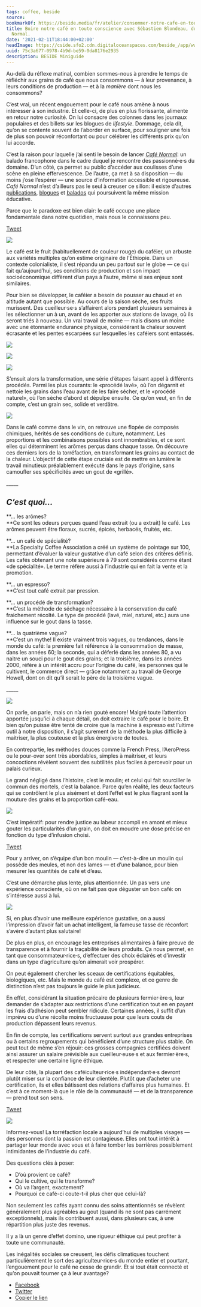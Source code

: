 ```yaml
---
tags: coffee, beside
source:
bookmarkOf: https://beside.media/fr/atelier/consommer-notre-cafe-en-toute-conscience/
title: Boire notre café en toute conscience avec Sébastien Blondeau, du balado Café
  Normal.
date: '2021-02-11T18:44:00+02:00'
headImage: https://cside.sfo2.cdn.digitaloceanspaces.com/beside_/app/www/2021/02/BESIDE_Atelier_Cafe_Fbthumbnail.jpg
uuid: 75c3a677-0978-4b9d-be59-0da8176e2935
description: BESIDE Miniguide
---
```


Au-delà du réflexe matinal, combien sommes-nous à prendre le temps de réfléchir aux grains de café que nous consommons — à leur provenance, à leurs conditions de production — et à la _manière_ dont nous les consommons?

C’est vrai, un récent engouement pour le café nous amène à nous intéresser à son industrie. Et celle-ci, de plus en plus florissante, alimente en retour notre curiosité. On lui consacre des colonnes dans les journaux populaires et des billets sur les blogues de _lifestyle_. Dommage, cela dit, qu’on se contente souvent de l’aborder en surface, pour souligner une fois de plus son pouvoir réconfortant ou pour célébrer les différents prix qu’on lui accorde.

C’est la raison pour laquelle j’ai senti le besoin de lancer [_Café Normal_](https://cafenormal.baladoquebec.ca/): un balado francophone dans le cadre duquel je rencontre des passionné·e·s du domaine. D’un côté, ça permet au public d’accéder aux coulisses d’une scène en pleine effervescence. De l’autre, ça met à sa disposition — du moins j’ose l’espérer — une source d’information accessible et rigoureuse. _Café Normal_ n’est d’ailleurs pas le seul à creuser ce sillon: il existe d’autres [publications](https://www.corsemag.com), [blogues](https://www.lefiltre.fr) et [balados](https://www.thecoffeepodcast.com) qui poursuivent la même mission éducative.

Parce que le paradoxe est bien clair: le café occupe une place fondamentale dans notre quotidien, mais nous le connaissons peu.

[Tweet](https://twitter.com/intent/tweet?text=Parce%20que%20le%20paradoxe%20est%20bien%20clair%3A%20le%20caf%C3%A9%20occupe%20une%20place%20fondamentale%20dans%20notre%20quotidien%2C%20mais%20nous%20le%20connaissons%20peu.%0A&url=https%3A%2F%2Fbeside.media%2Ffr%2Fatelier%2Fconsommer-notre-cafe-en-toute-conscience%2F&via=beside_media)

![](https://content.beside.media/beside_/app/www/2021/02/BESIDE_Atelier_Cafe_costa-rica-grains-seches-sur-lits.jpg)

Le café est le fruit (habituellement de couleur rouge) du caféier, un arbuste aux variétés multiples qu’on estime originaire de l’Éthiopie. Dans un contexte colonialiste, il s’est répandu un peu partout sur le globe — ce qui fait qu’aujourd’hui, ses conditions de production et son impact socioéconomique diffèrent d’un pays à l’autre, même si ses enjeux sont similaires.

Pour bien se développer, le caféier a besoin de pousser au chaud et en altitude autant que possible. Au cours de la saison sèche, ses fruits murissent. Des cueilleur·se·s s’affairent alors pendant plusieurs semaines à les sélectionner un à un, avant de les apporter aux stations de lavage, où ils seront triés à nouveau. Un vrai travail de moine — mais disons un moine avec une étonnante endurance physique, considérant la chaleur souvent écrasante et les pentes escarpées sur lesquelles les caféiers sont entassés.

![](https://content.beside.media/beside_/app/www/2021/02/BESIDE_Atelier_Cafe_costa-rica-recoltes-cooperative-720x480.jpg)

![](https://content.beside.media/beside_/app/www/2021/02/BESIDE_Atelier_Cafe_costa-rica-cueilleur-720x480.jpg)

![](https://content.beside.media/beside_/app/www/2021/02/BESIDE_Atelier_Cafe_costa-rica-recoltes-1-720x480.jpg)

S’ensuit alors la transformation, une série d’étapes faisant appel à différents procédés. Parmi les plus courants: le «procédé lavé», où l’on dégarnit et nettoie les grains dans l’eau avant de les faire sécher, et le «procédé naturel», où l’on sèche d’abord et dépulpe ensuite. Ce qu’on veut, en fin de compte, c’est un grain sec, solide et verdâtre. 

![](https://content.beside.media/beside_/app/www/2021/02/BESIDE_Atelier_Cafe_costa-rica-grains-seches-2-1024x683.jpg)

Dans le café comme dans le vin, on retrouve une flopée de composés chimiques, hérités de ses conditions de culture, notamment. Les proportions et les combinaisons possibles sont innombrables, et ce sont elles qui déterminent les arômes perçus dans chaque tasse. On découvre ces derniers lors de la torréfaction, en transformant les grains au contact de la chaleur. L’objectif de cette étape cruciale est de mettre en lumière le travail minutieux préalablement exécuté dans le pays d’origine, sans camoufler ses spécificités avec un gout de «grillé».

\_\_\_\_\_

_C’est quoi…_
-------------

**… les arômes?  
**Ce sont les odeurs perçues quand l’eau extrait (ou a extrait) le café. Les arômes peuvent être floraux, sucrés, épicés, herbacés, fruités, etc.

**… un café de spécialité?  
**La Specialty Coffee Association a créé un système de pointage sur 100, permettant d’évaluer la valeur gustative d’un café selon des critères définis. Les cafés obtenant une note supérieure à 79 sont considérés comme étant «de spécialité». Le terme réfère aussi à l’industrie qui en fait la vente et la promotion.

**… un espresso?  
**C’est tout café extrait par pression.

**… un procédé de transformation?  
**C’est la méthode de séchage nécessaire à la conservation du café fraichement récolté. Le type de procédé (lavé, miel, naturel, etc.) aura une influence sur le gout dans la tasse.

**… la quatrième vague?  
**C’est un mythe! Il existe vraiment trois vagues, ou tendances, dans le monde du café: la première fait référence à la consommation de masse, dans les années 60; la seconde, qui a déferlé dans les années 80, a vu naitre un souci pour le gout des grains; et la troisième, dans les années 2000, réfère à un intérêt accru pour l’origine du café, les personnes qui le cultivent, le commerce direct — grâce notamment au travail de George Howell, dont on dit qu’il serait le père de la troisième vague.

\_\_\_\_\_

![](https://content.beside.media/beside_/app/www/2021/02/BESIDE_Atelier_Cafe_infusion-degustation.jpg)

On parle, on parle, mais on n’a rien gouté encore! Malgré toute l’attention apportée jusqu’ici à chaque détail, on doit extraire le café pour le boire. Et bien qu’on puisse être tenté de croire que la machine à espresso est l’ultime outil à notre disposition, il s’agit surement de la méthode la plus difficile à maitriser, la plus couteuse et la plus énergivore de toutes.

En contrepartie, les méthodes douces comme la French Press, l’AeroPress ou le pour-over sont très abordables, simples à maitriser, et leurs concoctions révèlent souvent des subtilités plus faciles à percevoir pour un palais curieux.

Le grand négligé dans l’histoire, c’est le moulin; et celui qui fait sourciller le commun des mortels, c’est la balance. Parce qu’en réalité, les deux facteurs qui se contrôlent le plus aisément et dont l’effet est le plus flagrant sont la mouture des grains et la proportion café-eau.

![](https://content.beside.media/beside_/app/www/2021/02/BESIDE_Atelier_Cafe_infusion-moulage-1024x683.jpg)

C’est impératif: pour rendre justice au labeur accompli en amont et mieux gouter les particularités d’un grain, on doit en moudre une dose précise en fonction du type d’infusion choisi.

[Tweet](https://twitter.com/intent/tweet?text=C%E2%80%99est%20imp%C3%A9ratif%3A%20pour%20rendre%20justice%20au%20labeur%20accompli%20en%20amont%20et%20mieux%20gouter%20les%20particularit%C3%A9s%20d%E2%80%99un%20grain%2C%20on%20doit%20en%20moudre%20une%20dose%20pr%C3%A9cise%20en%20fonction%20du%20type%20d%E2%80%99infusion%20choisi.%0A&url=https%3A%2F%2Fbeside.media%2Ffr%2Fatelier%2Fconsommer-notre-cafe-en-toute-conscience%2F&via=beside_media)

Pour y arriver, on s’équipe d’un bon moulin — c’est-à-dire un moulin qui possède des meules, et non des lames — et d’une balance, pour bien mesurer les quantités de café et d’eau.

C’est une démarche plus lente, plus attentionnée. Un pas vers une expérience consciente, où on ne fait pas que déguster un bon café: on s’intéresse aussi à lui.

![](https://content.beside.media/beside_/app/www/2021/02/BESIDE_Atelier_Cafe_costa-rica-grains-seches-en-serre-2500.jpg)

Si, en plus d’avoir une meilleure expérience gustative, on a aussi l’impression d’avoir fait un achat intelligent, la fameuse tasse de réconfort s’avère d’autant plus salutaire!

De plus en plus, on encourage les entreprises alimentaires à faire preuve de transparence et à fournir la traçabilité de leurs produits. Ça nous permet, en tant que consommateur·rice·s, d’effectuer des choix éclairés et d’investir dans un type d’agriculture qu’on aimerait voir prospérer.

On peut également chercher les sceaux de certifications équitables, biologiques, etc. Mais le monde du café est complexe, et ce genre de distinction n’est pas toujours le guide le plus judicieux.

En effet, considérant la situation précaire de plusieurs fermier·ère·s, leur demander de s’adapter aux restrictions d’une certification tout en en payant les frais d’adhésion peut sembler ridicule. Certaines années, il suffit d’un imprévu ou d’une récolte moins fructueuse pour que leurs couts de production dépassent leurs revenus.

En fin de compte, les certifications servent surtout aux grandes entreprises ou à certains regroupements qui bénéficient d’une structure plus stable. On peut tout de même s’en réjouir: ces grosses compagnies certifiées doivent ainsi assurer un salaire prévisible aux cueilleur·euse·s et aux fermier·ère·s, et respecter une certaine ligne éthique.

De leur côté, la plupart des caféiculteur·rice·s indépendant·e·s devront plutôt miser sur la confiance de leur clientèle. Plutôt que d’acheter une certification, ils et elles bâtissent des relations d’affaires plus humaines. Et c’est à ce moment-là que le rôle de la communauté — et de la transparence — prend tout son sens.

[Tweet](https://twitter.com/intent/tweet?text=De%20leur%20c%C3%B4t%C3%A9%2C%20la%20plupart%20des%20caf%C3%A9iculteur%C2%B7rice%C2%B7s%20ind%C3%A9pendant%C2%B7e%C2%B7s%20devront%20plut%C3%B4t%20miser%20sur%20la%20confiance%20de%20leur%20client%C3%A8le.%20Plut%C3%B4t%20que%20d%E2%80%99acheter%20une%20certification%2C%20ils%20et%20elles%20b%C3%A2tissent%20des%20relations%20d%E2%80%99affaires%20plus%20humaines.%20Et%20c%E2%80%99est%20%C3%A0%20ce%20moment-l%C3%A0%20que%20le%20r%C3%B4le%20de%20la%20communaut%C3%A9%20%E2%80%94%20et%20de%20la%20transparence%20%E2%80%94%20prend%20tout%20son%20sens.%0A&url=https%3A%2F%2Fbeside.media%2Ffr%2Fatelier%2Fconsommer-notre-cafe-en-toute-conscience%2F&via=beside_media)

![](https://content.beside.media/beside_/app/www/2021/02/BESIDE_Atelier_Cafe-1024x683.jpg)

Informez-vous! La torréfaction locale a aujourd’hui de multiples visages — des personnes dont la passion est contagieuse. Elles ont tout intérêt à partager leur monde avec vous et à faire tomber les barrières possiblement intimidantes de l’industrie du café.

Des questions clés à poser:

*   D’où provient ce café?
*   Qui le cultive, qui le transforme?
*   Où va l’argent, exactement?
*   Pourquoi ce café-ci coute-t-il plus cher que celui-là?

Non seulement les cafés ayant connu des soins attentionnés se révèlent généralement plus agréables au gout (quand ils ne sont pas carrément exceptionnels), mais ils contribuent aussi, dans plusieurs cas, à une répartition plus juste des revenus.

Il y a là un genre d’effet domino, une rigueur éthique qui peut profiter à toute une communauté.

Les inégalités sociales se creusent, les défis climatiques touchent particulièrement le sort des agriculteur·rice·s du monde entier et pourtant, l’engouement pour le café ne cesse de grandir. Et si tout était connecté et qu’on pouvait tourner ça à leur avantage?

*   [Facebook](#)
*   [Twitter](https://twitter.com/intent/tweet?text=Consommer%20notre%20caf%C3%A9%20en%20toute%20conscience&url=https%3A%2F%2Fbeside.media%2Ffr%2Fatelier%2Fconsommer-notre-cafe-en-toute-conscience%2F&via=beside_media)
*   [Copier le lien](#)
